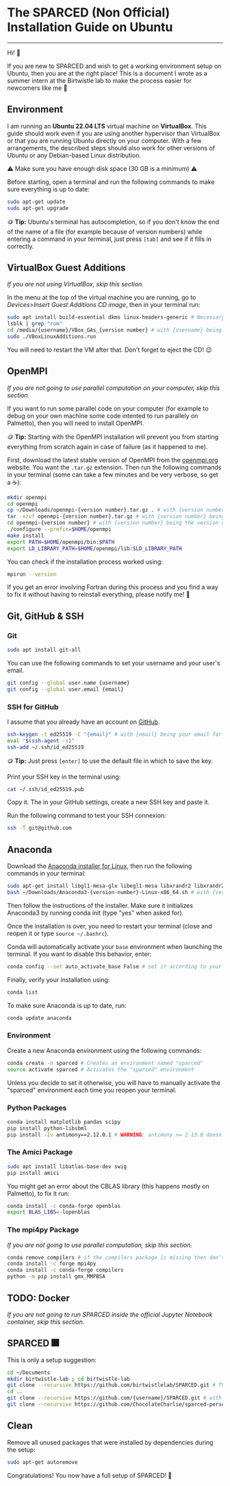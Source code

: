# The SPARCED (Non Official) Installation Guide on Ubuntu
---
Hi! 🌄

If you are new to SPARCED and wish to get a working environment setup on Ubuntu, then you are at the right place!
This is a document I wrote as a summer intern at the Birtwistle lab to make the process easier for newcomers like me 🙂

## Environment
I am running an **Ubuntu 22.04 LTS** virtual machine on **VirtualBox**.
This guide should work even if you are using another hypervisor than VirtualBox or that you are running Ubuntu directly on your computer.
With a few arrangements, the described steps should also work for other versions of Ubuntu or any Debian-based Linux distribution.

:warning: Make sure you have enough disk space (30 GB is a minimum) :warning:

Before starting, open a terminal and run the following commands to make sure everything is up to date:
```bash
sudo apt-get update
sudo apt-get upgrade
```
:coin: **Tip:** Ubuntu's terminal has autocompletion, so if you don't know the end of the name of a file (for example because of version numbers) while entering a command in your terminal, just press ```[tab]``` and see if it fills in correctly.

## VirtualBox Guest Additions
_If you are not using VirtualBox, skip this section._

In the menu at the top of the virtual machine you are running, go to _Devices_>_Insert Guest Additions CD image_, then in your terminal run:
```bash
sudo apt install build-essential dkms linux-headers-generic # Necessary if you chose the minimal installation of Ubuntu
lsblk | grep "rom"
cd /media/{username}/VBox_GAs_{version number} # with {username} being your username and {version number} the version number
sudo ./VBoxLinuxAdditions.run
```
You will need to restart the VM after that. Don't forget to eject the CD! 😉

## OpenMPI
_If you are not going to use parallel computation on your computer, skip this section._

If you want to run some parallel code on your computer (for example to debug on your own machine some code intented to run parallely on Palmetto), then you will need to install OpenMPI.

:coin: **Tip:** Starting with the OpenMPI installation will prevent you from starting everything from scratch again in case of failure (as it happened to me).

First, download the latest stable version of OpenMPI from the [openmpi.org](https://www.open-mpi.org//software/ompi/v4.1/) website. You want the ```.tar.gz``` extension.
Then run the following commands in your terminal (some can take a few minutes and be very verbose, so get a ☕):
```bash
mkdir openmpi
cd openmpi
cp ~/Downloads/openmpi-{version number}.tar.gz . # with {version number} being the version number
tar -xzvf openmpi-{version number}.tar.gz # with {version number} being the version number
cd openmpi-{version number} # with {version number} being the version number
./configure --prefix=$HOME/openmpi
make install
export PATH=$HOME/openmpi/bin:$PATH
export LD_LIBRARY_PATH=$HOME/openmpi/lib:$LD_LIBRARY_PATH
```
You can check if the installation process worked using:
```bash
mpirun --version
```
If you get an error involving Fortran during this process and you find a way to fix it without having to reinstall everything, please notify me! 🙏

## Git, GitHub & SSH
### Git
```bash
sudo apt install git-all
```
You can use the following commands to set your username and your user's email.
```bash
git config --global user.name {username}
git config --global user.email {email}
```
### SSH for GitHub
I assume that you already have an account on [GitHub](https://github.com/).
```bash
ssh-keygen -t ed25519 -C "{email}" # with {email} being your email for GitHub
eval "$(ssh-agent -s)"
ssh-add ~/.ssh/id_ed25519
```
:coin: **Tip:** Just press ```[enter]``` to use the default file in which to save the key.

Print your SSH key in the terminal using:
```bash
cat ~/.ssh/id_ed25519.pub
```
Copy it. The in your GitHub settings, create a new SSH key and paste it.

Run the following command to test your SSH connexion:
```bash
ssh -T git@github.com
```

## Anaconda
Download the [Anaconda installer for Linux](https://www.anaconda.com/products/distribution#linux), then run the following commands in your terminal:
```bash
sudo apt-get install libgl1-mesa-glx libegl1-mesa libxrandr2 libxrandr2 libxss1 libxcursor1 libxcomposite1 libasound2 libxi6 libxtst6
bash ~/Downloads/Anaconda3-{version-number}-Linux-x86_64.sh # with {version-number} being your version number
```
Then follow the instructions of the installer. Make sure it initializes Anaconda3 by running conda init (type "yes" when asked for).

Once the installation is over, you need to restart your terminal (close and reopen it or type ```source ~/.bashrc```).

Conda will automatically activate your ```base``` environment when launching the terminal. If you want to disable this behavior, enter:
```bash
conda config --set auto_activate_base False # set it according to your preferences
```
Finally, verify your installation using:
```bash
conda list
```
To make sure Anaconda is up to date, run:
```bash
conda update anaconda
```

### Environment
Create a new Anaconda environment using the following commands:
```bash
conda create -n sparced # Creates an environment named "sparced"
source activate sparced # Activates the "sparced" environment
```
Unless you decide to set it otherwise, you will have to manually activate the "sparced" environment each time you reopen your terminal.

### Python Packages
```bash
conda install matplotlib pandas scipy
pip install python-libsbml
pip install -Iv antimony==2.12.0.1 # WARNING: antimony >= 2.13.0 doesn't work with SPARCED
```
### The Amici Package
```bash
sudo apt install libatlas-base-dev swig
pip install amici
```
You might get an error about the CBLAS library (this happens mostly on Palmetto), to fix it run:
```bash
conda install -c conda-forge openblas
export BLAS_LIBS=-lopenblas
```

### The mpi4py Package
_If you are not going to use parallel computation, skip this section._
```bash
conda remove compilers # if the compilers package is missing then don't install it!
conda install -c forge mpi4py
conda install -c conda-forge compilers
python -m pip install gmx_MMPBSA
```

## TODO: Docker
_If you are not going to run SPARCED inside the official Jupyter Notebook container, skip this section._

## SPARCED 🎆
This is only a setup suggestion:
```bash
cd ~/Documents
mkdir birtwistle-lab ; cd birtwistle-lab
git clone --recursive https://github.com/birtwistlelab/SPARCED.git # The official SPARCED repository
cd ..
git clone --recursive https://github.com/{username}/SPARCED.git # with {username} being your username on GitHub, assuming that you already forked SPARCED
git clone --recursive https://github.com/ChocolateCharlie/sparced-personal-utilities.git # My code, feel free to improve it :)
```

## Clean
Remove all unused packages that were installed by dependencies during the setup:
```bash
sudo apt-get autoremove
```

Congratulations! You now have a full setup of SPARCED! 🦠
